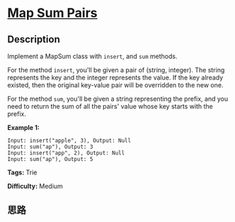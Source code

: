 # [Map Sum Pairs][title]

## Description

Implement a MapSum class with `insert`, and `sum` methods.

For the method `insert`, you'll be given a pair of (string, integer). The
string represents the key and the integer represents the value. If the key
already existed, then the original key-value pair will be overridden to the
new one.

For the method `sum`, you'll be given a string representing the prefix, and
you need to return the sum of all the pairs' value whose key starts with the
prefix.

**Example 1:**  
            Input: insert("apple", 3), Output: Null    Input: sum("ap"), Output: 3    Input: insert("app", 2), Output: Null    Input: sum("ap"), Output: 5    


**Tags:** Trie

**Difficulty:** Medium

## 思路

[title]: https://leetcode.com/problems/map-sum-pairs
